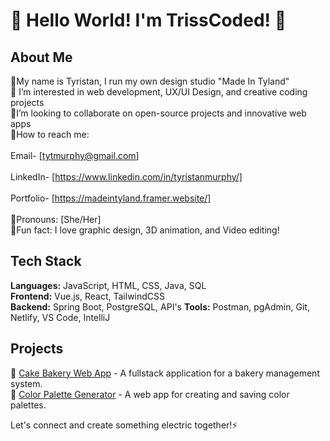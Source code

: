 # 🌸 Hello World! I'm TrissCoded! 🌸 

## About Me
🌸My name is Tyristan, I run my own design studio "Made In Tyland"<br>
🌸 I’m interested in web development, UX/UI Design, and creative coding projects  
🌸I’m looking to collaborate on open-source projects and innovative web apps<br>
🌸How to reach me: <br>
           <br> Email- [tytmurphy@gmail.com] <br>
           <br>   LinkedIn- [https://www.linkedin.com/in/tyristanmurphy/] <br>
           <br> Portfolio- [https://madeintyland.framer.website/]  <br>
           <br>
🌸Pronouns: [She/Her]  
🌸Fun fact: I love graphic design, 3D animation, and Video editing!  

## Tech Stack  
**Languages:** JavaScript, HTML, CSS, Java, SQL  
**Frontend:** Vue.js, React, TailwindCSS  
**Backend:** Spring Boot, PostgreSQL, API's 
**Tools:** Postman, pgAdmin, Git, Netlify, VS Code, IntelliJ

## Projects  
🧁 [Cake Bakery Web App](#) - A fullstack application for a bakery management system.  
🎨 [Color Palette Generator](#) - A web app for creating and saving color palettes.  

Let's connect and create something electric together!⚡


<!---
TrissCoded/TrissCoded is a ✨ special ✨ repository because its `README.md` (this file) appears on your GitHub profile.
You can click the Preview link to take a look at your changes.
--->
